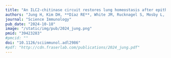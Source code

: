 ```yaml
---
title: "An ILC2-chitinase circuit restores lung homeostasis after epithelial injury"
authors: "Jung H, Kim DH, **Díaz RE**, White JM, Rucknagel S, Mosby L, Wang Y, Reddy S, Winkler ES, Hassan AO, Ying B, Diamond MS, Locksley RM, **Fraser JS**, Van Dyken SJ"
journal: "Science Immunology"
pub_date: "2024-10-18"
image: "/static/img/pub/2024_jung.png"
pmid: "39423283"
#pmcid: ""
doi: "10.1126/sciimmunol.adl2986"
#pdf: "http://cdn.fraserlab.com/publications/2024_jung.pdf"
---
```



